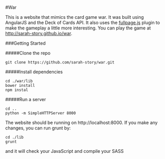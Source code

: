 #War

This is a website that mimics the card game war. It was built using AngularJS and the Deck of Cards API. It also uses the [fullpage.js](https://github.com/alvarotrigo/fullPage.js/) plugin to make the gameplay a little more interesting. You can play the game at http://sarah-story.github.io/war.

###Getting Started

#####Clone the repo

```
git clone https://github.com/sarah-story/war.git
```

#####Install dependencies

``` 
cd ./war/lib
bower install
npm instal
```

#####Run a server

```
cd ..
python -m SimpleHTTPServer 8000
```

The website should be running on http://localhost:8000. If you make any changes, you can run grunt by:

```
cd ./lib
grunt
```

and it will check your JavaScript and compile your SASS



